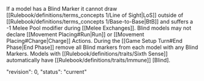 If a model has a Blind Marker it cannot draw [[Rulebook/definitions/terms_concepts 1/Line of Sight|LoS]] outside of [[Rulebook/definitions/terms_concepts 1/Base-to-Base|BtB]] and suffers a -1 Melee Pool modifier during [[Melee Exchanges]].
Blind models may not declare [[Movement Placing#Run|Run]] or [[Movement Placing#Charge|Charge]] Actions. During the [[Game Setup Turn#End Phase|End Phase]] remove all Blind markers from each model with any Blind Markers. Models with [[Rulebook/definitions/traits/Sixth Sense]] automatically have [[Rulebook/definitions/traits/Immune]] [Blind].

"revision": 0,
"status": "current"
